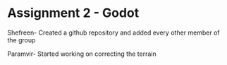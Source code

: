 ﻿# Assignment 2 - Godot
Shefreen- Created a github repository and added every other member of the group

Paramvir- Started working on correcting the terrain
